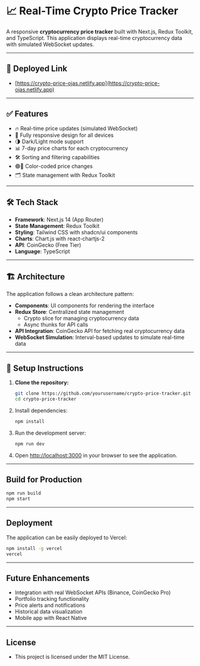 # 📈 Real-Time Crypto Price Tracker  

A responsive **cryptocurrency price tracker** built with Next.js, Redux Toolkit, and TypeScript. This application displays real-time cryptocurrency data with simulated WebSocket updates.

---

## 🔗 Deployed Link  
- [https://crypto-price-ojas.netlify.app](https://crypto-price-ojas.netlify.app)

---

## ✅ Features

- 🔥 Real-time price updates (simulated WebSocket)  
- 📱 Fully responsive design for all devices  
- 🌗 Dark/Light mode support  
- 📊 7-day price charts for each cryptocurrency  
- 🛠️ Sorting and filtering capabilities  
- 🟢🔴 Color-coded price changes  
- 🗂️ State management with Redux Toolkit  

---

## 🛠️ Tech Stack  

- **Framework**: Next.js 14 (App Router)  
- **State Management**: Redux Toolkit  
- **Styling**: Tailwind CSS with shadcn/ui components  
- **Charts**: Chart.js with react-chartjs-2  
- **API**: CoinGecko (Free Tier)  
- **Language**: TypeScript  

---

## 🏗️ Architecture  

The application follows a clean architecture pattern:  

- **Components**: UI components for rendering the interface  
- **Redux Store**: Centralized state management  
  - Crypto slice for managing cryptocurrency data  
  - Async thunks for API calls  
- **API Integration**: CoinGecko API for fetching real cryptocurrency data  
- **WebSocket Simulation**: Interval-based updates to simulate real-time data  

---

## 🚀 Setup Instructions  

1. **Clone the repository:**  

   ```bash
   git clone https://github.com/yourusername/crypto-price-tracker.git
   cd crypto-price-tracker
   ```

2. Install dependencies:
   ```bash
   npm install
   ```

3. Run the development server:
   ```bash
   npm run dev
   ```

4. Open [http://localhost:3000](http://localhost:3000) in your browser to see the application.

---

## Build for Production

```bash
npm run build
npm start
```

---

## Deployment

The application can be easily deployed to Vercel:

```bash
npm install -g vercel
vercel
```

---

## Future Enhancements

- Integration with real WebSocket APIs (Binance, CoinGecko Pro)
- Portfolio tracking functionality
- Price alerts and notifications
- Historical data visualization
- Mobile app with React Native

---

## License

- This project is licensed under the MIT License.